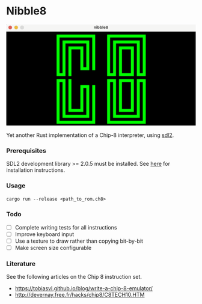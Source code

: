 # Nibble8

![an image showing the output of a chip 8 rom, i.e. the letters C8](assets/ch8.png)

Yet another Rust implementation of a Chip-8 interpreter, using [sdl2](https://crates.io/crates/sdl2).

### Prerequisites

SDL2 development library >= 2.0.5 must be installed. See [here](https://github.com/Rust-SDL2/rust-sdl2#sdl20-development-libraries) for installation instructions.

### Usage
`cargo run --release <path_to_rom.ch8>`
### Todo
- [ ] Complete writing tests for all instructions
- [ ] Improve keyboard input
- [ ] Use a texture to draw rather than copying bit-by-bit
- [ ] Make screen size configurable

### Literature
See the following articles on the Chip 8 instruction set.
- https://tobiasvl.github.io/blog/write-a-chip-8-emulator/
- http://devernay.free.fr/hacks/chip8/C8TECH10.HTM
